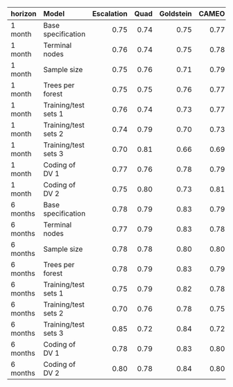 |horizon  |Model                | Escalation| Quad| Goldstein| CAMEO| Average|
|:--------|:--------------------|----------:|----:|---------:|-----:|-------:|
|1 month  |Base specification   |       0.75| 0.74|      0.75|  0.77|    0.79|
|1 month  |Terminal nodes       |       0.76| 0.74|      0.75|  0.78|    0.79|
|1 month  |Sample size          |       0.75| 0.76|      0.71|  0.79|    0.81|
|1 month  |Trees per forest     |       0.75| 0.75|      0.76|  0.77|    0.79|
|1 month  |Training/test sets 1 |       0.76| 0.74|      0.73|  0.77|    0.78|
|1 month  |Training/test sets 2 |       0.74| 0.79|      0.70|  0.73|    0.75|
|1 month  |Training/test sets 3 |       0.70| 0.81|      0.66|  0.69|    0.71|
|1 month  |Coding of DV 1       |       0.77| 0.76|      0.78|  0.79|    0.80|
|1 month  |Coding of DV 2       |       0.75| 0.80|      0.73|  0.81|    0.77|
|6 months |Base specification   |       0.78| 0.79|      0.83|  0.79|    0.82|
|6 months |Terminal nodes       |       0.77| 0.79|      0.83|  0.78|    0.80|
|6 months |Sample size          |       0.78| 0.78|      0.80|  0.80|    0.82|
|6 months |Trees per forest     |       0.78| 0.79|      0.83|  0.79|    0.82|
|6 months |Training/test sets 1 |       0.75| 0.79|      0.82|  0.78|    0.80|
|6 months |Training/test sets 2 |       0.70| 0.76|      0.78|  0.75|    0.77|
|6 months |Training/test sets 3 |       0.85| 0.72|      0.84|  0.72|    0.81|
|6 months |Coding of DV 1       |       0.78| 0.79|      0.83|  0.80|    0.82|
|6 months |Coding of DV 2       |       0.80| 0.78|      0.84|  0.80|    0.81|
